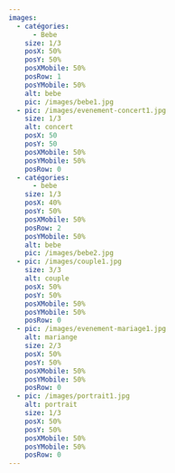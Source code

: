 ```yaml
---
images:
  - catégories:
      - Bebe
    size: 1/3
    posX: 50%
    posY: 50%
    posXMobile: 50%
    posRow: 1
    posYMobile: 50%
    alt: bebe
    pic: /images/bebe1.jpg
  - pic: /images/evenement-concert1.jpg
    size: 1/3
    alt: concert
    posX: 50
    posY: 50
    posXMobile: 50%
    posYMobile: 50%
    posRow: 0
  - catégories:
      - bebe
    size: 1/3
    posX: 40%
    posY: 50%
    posXMobile: 50%
    posRow: 2
    posYMobile: 50%
    alt: bebe
    pic: /images/bebe2.jpg
  - pic: /images/couple1.jpg
    size: 3/3
    alt: couple
    posX: 50%
    posY: 50%
    posXMobile: 50%
    posYMobile: 50%
    posRow: 0
  - pic: /images/evenement-mariage1.jpg
    alt: mariange
    size: 2/3
    posX: 50%
    posY: 50%
    posXMobile: 50%
    posYMobile: 50%
    posRow: 0
  - pic: /images/portrait1.jpg
    alt: portrait
    size: 1/3
    posX: 50%
    posY: 50%
    posXMobile: 50%
    posYMobile: 50%
    posRow: 0
---
```

